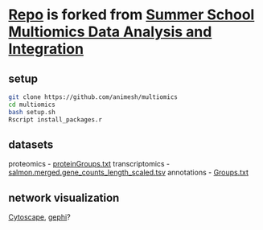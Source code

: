 # [Repo](https://github.com/animesh/multiomics) is forked from [Summer School Multiomics Data Analysis and Integration](https://github.com/sib-swiss/summer-school-multiomics-data-analysis-and-integration)

## setup
```bash
git clone https://github.com/animesh/multiomics
cd multiomics
bash setup.sh
Rscript install_packages.r
```

## datasets
proteomics - [proteinGroups.txt](https://www.ebi.ac.uk/pride/archive/projects/PXD000561)
transcriptomics - [salmon.merged.gene_counts_length_scaled.tsv](https://www.ebi.ac.uk/arrayexpress/experiments/E-MTAB-2836/)
annotations - [Groups.txt](ftp://ftp.ebi.ac.uk/pub/databases/gencode/Gencode_mouse/release_M25/gencode.vM25.annotation.gtf.gz)

## network visualization
[Cytoscape](https://cytoscape.org/download.html), [gephi](https://gephi.org/)?
